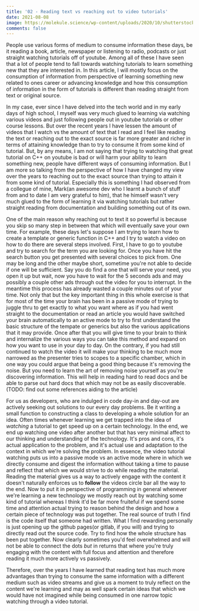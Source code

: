 ```yaml
---
title: '02 - Reading text vs reaching out to video tutorials'
date: 2021-08-08
image: https://molekule.science/wp-content/uploads/2020/10/shutterstock_1019265877_reduced-1200x580.jpg 
comments: false
---
```


People use various forms of medium to consume information these days, be it reading a book, article, newspaper or listening to radio, podcasts or just straight watching tutorials off of youtube. Among all of these I have seen that a lot of people tend to fall towards watching tutorials to learn something new that they are interested in. In this article, I will mostly focus on the consumption of information from perspective of learning something new related to ones career or advancing knowledge and how this consumption of information in the form of tutorials is different than reading straight from text or original source.

In my case, ever since I have delved into the tech world and in my early days of high school, I myself was very much glued to learning via watching various videos and just following people out in youtube tutorials or other course lessons. But over the recent years I have lessen the amount of videos that I watch vs the amount of text that I read and I feel like reading the text or reaching out to the exact source is far more greater and richer in terms of attaining knowledge than to try to consume it from some kind of tutorial. But, by any means, I am not saying that trying to watching that great tutorial on C++ on youtube is bad or will harm your ability to learn something new, people have different ways of consuming information. But I am more so talking from the perspective of how I have changed my view over the years to reaching out to the exact source than trying to attain it from some kind of tutorial. Especially this is something I had observed from a collegue of mine, Mark(an awesome dev who I learnt a bunch of stuff from and to date I am very grateful to him), that he himself wasn't very much glued to the form of learning it via watching tutorials but rather straight reading from documentation and building something out of its own.

One of the main reason why reaching out to text it so powerful is because you skip so many step in between that which will eventually save your own time. For example, these days let's suppose I am trying to learn how to create a template or generic function in C++ and I try to watch a video on how to do there are several steps involved. First, I have to go to youtube and try to search for the term you are looking for. Once you have hit the search button you get presented with several choices to pick from. One may be long and the other maybe short, sometime you're not able to decide if one will be sufficient. Say you do find a one that will serve your need, you open it up but wait, now you have to wait for the 5 seconds ads and may possibly a couple other ads through out the video for you to interrupt. In the meantime this process has already wasted a couple minutes out of your time. Not only that but the key important thing in this whole exercise is that for most of the time your brain has been in a passive mode of trying to juggle thru to get exactly to what you want where as if you had went straight to the documentation or read an article you would have switched your brain automatically to an active mode to try to first understand the basic structure of the tempate or generics but also the various applications that it may provide. Once after that you will give time to your brain to think and internalize the various ways you can take this method and expand on how you want to use in your day to day. On the contrary, if you had still continued to watch the video it will make your thinking to be much more narrowed as the presenter tries to scopes to a specific chamber, which in one way you could argue that being a good thing because it's removing the noise. But you need to learn the art of removing noise yourself as you're discovering information. This will help in reading hard to read docs and be able to parse out hard docs that which may not be as easily discoverable. (TODO: find out some references aiding to the article)  

For us as developers, who are indulged in code day-in and day-out are actively seeking out solutions to our every day problems. Be it writing a small function to constructing a class to developing a whole solution for an idea. Often times whenever learning we get trapped into the idea of _watching_ a tutorial to get speed up on a certain technology. In the end, we end up watching one video after another but that has very minimal affect to our thinking and understanding of the technology. It's pros and cons, it's actual application to the problem, and it's actual use and adaptation to the context in which we're solving the problem. In essence, the video tutorial watching puts us into a passive mode vs an active mode where in which we directly consume and digest the information without taking a time to pause and reflect that which we would strive to do while reading the material. Reading the material gives us a way to actively engage with the content it doesn't naturally enforces us to **follow** the videos circle bar all the way to the end. Now to put it in perspective of programming in general whenever we're learning a new technology we mostly reach out by watching some kind of tutorial whereas I think it'd be far more fruiteful if we spend some time and attention actual trying to reason behind the design and how a certain piece of technology was put together. The real source of truth I find is the code itself that someone had written. What I find rewarding personally is just opening up the github pages(or gitlab, if you will) and trying to directly read out the source code. Try to find how the whole structure has been put together. Now clearly sometimes you'd feel overwhelmed and will not be able to connect the dots _but_ in returns that where you're truly engaging with the content with full focus and attention and therefore reading it much more actively vs passively. 

Therefore, over the years I have learned that reading text has much more advantages than trying to consume the same information with a different medium such as video streams and give us a moment to truly reflect on the content we're learning and may as well spark certain ideas that which we would have not imagined while being consumed in one narrow topic watching through a video tutorial.